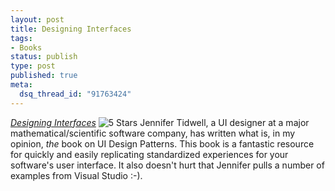 ```yaml
--- 
layout: post
title: Designing Interfaces
tags: 
- Books
status: publish
type: post
published: true
meta: 
  dsq_thread_id: "91763424"
---
```

<em><a href="http://www.amazon.com/gp/redirect.html?link_code=ur2&tag=sixdollarchim-20&camp=1789&creative=9325&location=http%3A%2F%2Fwww.amazon.com%2Fgp%2Fproduct%2F0596008031">Designing Interfaces</a></em> <img src="http://www.brethorsting.com/uidesign/images/stars_5.gif" alt="5 Stars" />
  Jennifer Tidwell, a UI designer at a major mathematical/scientific software company, has written what is, in my opinion, <em>the</em> book on UI Design Patterns. This book is a fantastic resource for quickly and easily replicating standardized experiences for your software's user interface. It also doesn't hurt that Jennifer pulls a number of examples from Visual Studio :-).
